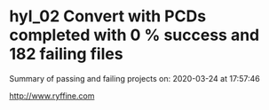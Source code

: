 # hyl_02 Convert with PCDs completed with 0 % success and 182 failing files

Summary of passing and failing projects on: 2020-03-24 at 17:57:46

http://www.ryffine.com
